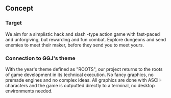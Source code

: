 Concept
-------

### Target

We aim for a simplistic hack and slash -type action game with fast-paced and
unforgiving, but rewarding and fun combat. Explore dungeons and send enemies
to meet their maker, before they send you to meet yours.

### Connection to GGJ's theme

With the year's theme defined as "ROOTS", our project returns to the roots
of game development in its technical execution. No fancy graphics, no premade
engines and no complex ideas. All graphics are done with ASCII-characters and
the game is outputted directly to a terminal, no desktop environments needed.

